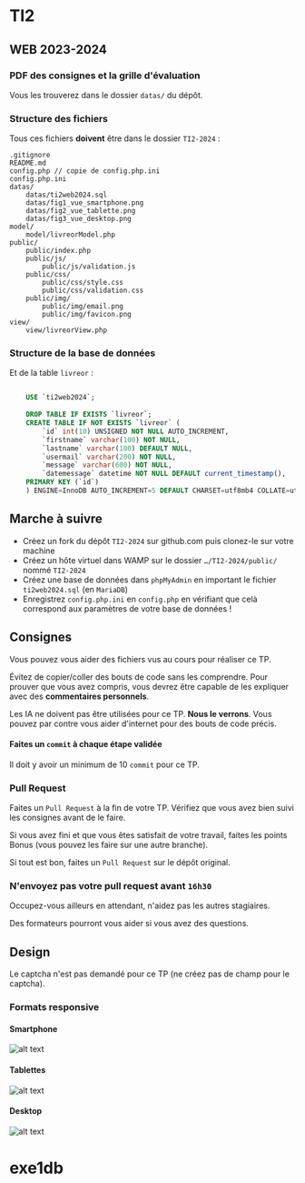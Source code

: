 # TI2

## WEB 2023-2024


### PDF des consignes et la grille d'évaluation

Vous les trouverez dans le dossier `datas/` du dépôt.

### Structure des fichiers

Tous ces fichiers **doivent** être dans le dossier `TI2-2024` :

    .gitignore
    README.md
    config.php // copie de config.php.ini
    config.php.ini
    datas/
        datas/ti2web2024.sql
        datas/fig1_vue_smartphone.png
        datas/fig2_vue_tablette.png
        datas/fig3_vue_desktop.png
    model/
        model/livreorModel.php
    public/
        public/index.php
        public/js/
            public/js/validation.js
        public/css/
            public/css/style.css
            public/css/validation.css
        public/img/
            public/img/email.png
            public/img/favicon.png
    view/
        view/livreorView.php

### Structure de la base de données

Et de la table `livreor` :

```sql

    USE `ti2web2024`;
    
    DROP TABLE IF EXISTS `livreor`;
    CREATE TABLE IF NOT EXISTS `livreor` (
        `id` int(10) UNSIGNED NOT NULL AUTO_INCREMENT,
        `firstname` varchar(100) NOT NULL,
        `lastname` varchar(100) DEFAULT NULL,
        `usermail` varchar(200) NOT NULL,
        `message` varchar(600) NOT NULL,
        `datemessage` datetime NOT NULL DEFAULT current_timestamp(),
    PRIMARY KEY (`id`)
    ) ENGINE=InnoDB AUTO_INCREMENT=5 DEFAULT CHARSET=utf8mb4 COLLATE=utf8mb4_general_ci;

```

## Marche à suivre

- Créez un fork du dépôt `TI2-2024` sur github.com puis clonez-le sur votre machine
- Créez un hôte virtuel dans WAMP sur le dossier `…/TI2-2024/public/` nommé `TI2-2024`
- Créez une base de données dans `phpMyAdmin` en important le fichier `ti2web2024.sql` (en `MariaDB`)
- Enregistrez `config.php.ini` en `config.php` en vérifiant que celà correspond aux paramètres de votre base de données !

## Consignes

Vous pouvez vous aider des fichiers vus au cours pour réaliser ce TP.

Évitez de copier/coller des bouts de code sans les comprendre. Pour prouver que vous avez compris, vous devrez être capable de les expliquer avec des **commentaires personnels**.

Les IA ne doivent pas être utilisées pour ce TP. **Nous le verrons**. Vous pouvez par contre vous aider d'internet pour des bouts de code précis.

#### Faites un `commit` à chaque étape validée

Il doit y avoir un minimum de 10 `commit` pour ce TP.

### Pull Request

Faites un `Pull Request` à la fin de votre TP. Vérifiez que vous avez bien suivi les consignes avant de le faire.

Si vous avez fini et que vous êtes satisfait de votre travail, faites les points Bonus (vous pouvez les faire sur une autre branche).

Si tout est bon, faites un `Pull Request` sur le dépôt original.

### N'envoyez pas votre pull request avant `16h30`

Occupez-vous ailleurs en attendant, n'aidez pas les autres stagiaires.

Des formateurs pourront vous aider si vous avez des questions.

## Design

Le captcha n'est pas demandé pour ce TP (ne créez pas de champ pour le captcha).

### Formats responsive

#### Smartphone


![alt text](https://github.com/mikhawa/PHP-base/blob/main/datas/fig1_vue_smartphone.png?raw=true "Smartphone")

#### Tablettes 


![alt text](https://github.com/mikhawa/PHP-base/blob/main/datas/fig2_vue_tablette.png?raw=true "Tablettes")

#### Desktop


![alt text](https://github.com/mikhawa/PHP-base/blob/main/datas/fig3_vue_desktop.png?raw=true "Desktop")
# exe1db
